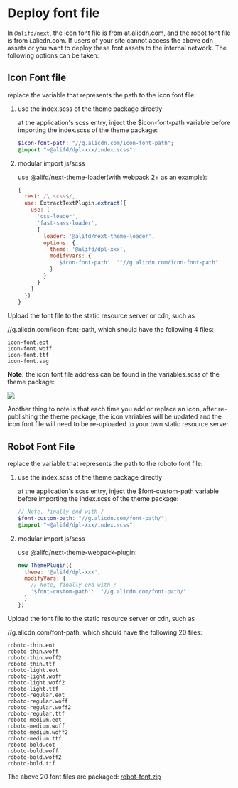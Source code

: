 # Deploy font file

In `@alifd/next`, the icon font file is from at.alicdn.com, and the robot font file is from i.alicdn.com. If users of your site cannot access the above cdn assets or you want to deploy these font assets to the internal network. The following options can be taken:

## Icon Font file
replace the variable that represents the path to the icon font file:

1. use the index.scss of the theme package directly

    at the application's scss entry, inject the $icon-font-path variable before importing the index.scss of the theme package:

    ``` scss
    $icon-font-path: "//g.alicdn.com/icon-font-path";
    @import "~@alifd/dpl-xxx/index.scss";
    ```

2. modular import js/scss

    use @alifd/next-theme-loader(with webpack 2+ as an example):

    ``` js
    {
      test: /\.scss$/,
      use: ExtractTextPlugin.extract({
        use: [
          'css-loader',
          'fast-sass-loader',
          {
            loader: '@alifd/next-theme-loader',
            options: {
              theme: '@alifd/dpl-xxx',
              modifyVars: {
                '$icon-font-path': '"//g.alicdn.com/icon-font-path"'
              }
            }
          }
        ]
      })
    }
    ```

Upload the font file to the static resource server or cdn, such as

//g.alicdn.com/icon-font-path, which should have the following 4 files:

```
icon-font.eot
icon-font.woff
icon-font.ttf
icon-font.svg
```

**Note:** the icon font file address can be found in the variables.scss of the theme package:

![](https://img.alicdn.com/tfs/TB1u.I8qtknBKNjSZKPXXX6OFXa-620-329.png)

Another thing to note is that each time you add or replace an icon, after re-publishing the theme package, the icon variables will be updated and the icon font file will need to be re-uploaded to your own static resource server.


## Robot Font File
replace the variable that represents the path to the roboto font file:

1. use the index.scss of the theme package directly

    at the application's scss entry, inject the $font-custom-path variable before importing the index.scss of the theme package:

    ``` scss
    // Note, finally end with /
    $font-custom-path: "//g.alicdn.com/font-path/";
    @improt "~@alifd/dpl-xxx/index.scss";
    ```

2. modular import js/scss

    use @alifd/next-theme-webpack-plugin:

    ``` js
    new ThemePlugin({
      theme: '@alifd/dpl-xxx',
      modifyVars: {
        // Note, finally end with /
        '$font-custom-path': '"//g.alicdn.com/font-path/"'
      }
    })
    ```

Upload the font file to the static resource server or cdn, such as

//g.alicdn.com/font-path, which should have the following 20 files:

```
roboto-thin.eot
roboto-thin.woff
roboto-thin.woff2
roboto-thin.ttf
roboto-light.eot
roboto-light.woff
roboto-light.woff2
roboto-light.ttf
roboto-regular.eot
roboto-regular.woff
roboto-regular.woff2
roboto-regular.ttf
roboto-medium.eot
roboto-medium.woff
roboto-medium.woff2
roboto-medium.ttf
roboto-bold.eot
roboto-bold.woff
roboto-bold.woff2
roboto-bold.ttf
```

The above 20 font files are packaged: [robot-font.zip](https://files.alicdn.com/tpsservice/31b61ac0c41fac383a1bffd154674347.zip)
